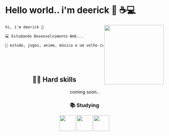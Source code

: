 <div align="left">
  <h1>Hello world.. i'm deerick 🖖 ☕💻</h1>
  <img align="right" height="189" src="https://i0.wp.com/www.fastgamsat.com/wp-content/uploads/Yuki-Nagato-typing-and-coding-really-quickly-on-laptop-Suzumiya-Haruhi-no-Yuuutsu-FastGAMSAT.gif">
  
</div align="center">

<div align="left">

```diff
hi, i'm deerick 🖖

💻 Estudando Desenvolvimento Web...

🧙‍ estudo, jogos, anime, música e um velho café da tarde 👍😼
   
  
  
  

```

</div>

<div align="center"> 
  
## 🐱‍💻 Hard skills 

coming soon..

### 📚 Studying

<img  src="https://22fde275-a0f7-493a-9331-c31456c551ee.id.repl.co/img/icons8-javascript.svg" width= 50>
<img  src="https://22fde275-a0f7-493a-9331-c31456c551ee.id.repl.co/img/icons8-html-5.svg" width= 50>
<img  src="https://22fde275-a0f7-493a-9331-c31456c551ee.id.repl.co/img/icons8-css3.svg" width= 50>

<div align="left">

</div>

</div>
